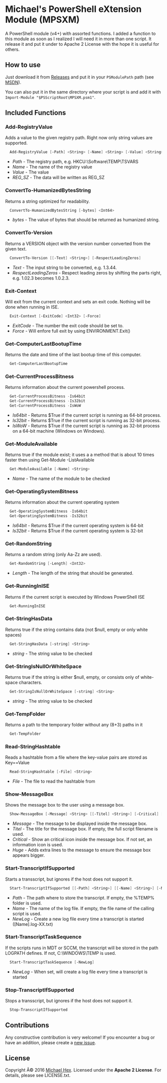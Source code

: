 # Michael's PowerShell eXtension Module (MPSXM)
A PowerShell module (v4+) with assorted functions. I added a function to this module as soon as I realized I will need it in more than one script. It release it and put it under to Apache 2 License with the hope it is useful for others.

## How to use ##

Just download it from [Releases](https://github.com/texhex/MPSXM/releases/latest) and put it in your ```PSModulePath``` path (see [MSDN](https://msdn.microsoft.com/en-us/library/dd878350(v=vs.85).aspx)). 

You can also put it in the same directory where your script is and add it with ```Import-Module "$PSScriptRoot\MPSXM.psm1"```. 


## Included Functions
<!---------------------------------- START HERE ---------------------------------->
<!---------------------------------- START HERE ---------------------------------->
<!---------------------------------- START HERE ---------------------------------->



### Add-RegistryValue ###
Adds a value to the given registry path. Right now only string values are supported.
```powershell
  Add-RegistryValue [-Path] <String> [-Name] <String> [-Value] <String> -REG_SZ 
```
 
- *Path* - The registry path, e.g. HKCU:\Software\TEMP\TSVARS
- *Name* - The name of the registry value
- *Value* - The value
- *REG_SZ* - The data will be written as REG_SZ
 
### ConvertTo-HumanizedBytesString ###
Returns a string optimized for readability.
```powershell
  ConvertTo-HumanizedBytesString [-bytes] <Int64> 
```
 
- *bytes* - The value of bytes that should be returned as humanized string.
 
### ConvertTo-Version ###
Returns a VERSION object with the version number converted from the given text.
```powershell
  ConvertTo-Version [[-Text] <String>] [-RespectLeadingZeros] 
```
 
- *Text* - The input string to be converted, e.g. 1.3.44.
- *RespectLeadingZeros* - Respect leading zeros by shifting the parts right, e.g. 1.02.3 becomes 1.0.2.3.
 
### Exit-Context ###
Will exit from the current context and sets an exit code. Nothing will be done when running in ISE.
```powershell
  Exit-Context [-ExitCode] <Int32> [-Force] 
```
 
- *ExitCode* - The number the exit code should be set to.
- *Force* - Will enfore full exit by using ENVIRONMENT.Exit()
 
### Get-ComputerLastBootupTime ###
Returns the date and time of the last bootup time of this computer.
```powershell
  Get-ComputerLastBootupTime 
```
 
 
### Get-CurrentProcessBitness ###
Returns information about the current powershell process.
```powershell
  Get-CurrentProcessBitness -Is64bit 
  Get-CurrentProcessBitness -Is32bit 
  Get-CurrentProcessBitness -IsWoW 
```
 
- *Is64bit* - Returns $True if the current script is running as 64-bit process.
- *Is32bit* - Returns $True if the current script is running as 32-bit process.
- *IsWoW* - Returns $True if the current script is running as 32-bit process on a 64-bit machine (Windows on Windows).
 
### Get-ModuleAvailable ###
Returns true if the module exist; it uses a a method that is about 10 times faster then using Get-Module -ListAvailable
```powershell
  Get-ModuleAvailable [-Name] <String> 
```
 
- *Name* - The name of the module to be checked
 
### Get-OperatingSystemBitness ###
Returns information about the current operating system
```powershell
  Get-OperatingSystemBitness -Is64bit 
  Get-OperatingSystemBitness -Is32bit 
```
 
- *Is64bit* - Returns $True if the current operating system is 64-bit
- *Is32bit* - Returns $True if the current operating system is 32-bit
 
### Get-RandomString ###
Returns a random string (only Aa-Zz are used).
```powershell
  Get-RandomString [-Length] <Int32> 
```
 
- *Length* - The length of the string that should be generated.
 
### Get-RunningInISE ###
Returns if the current script is executed by Windows PowerShell ISE
```powershell
  Get-RunningInISE 
```
 
 
### Get-StringHasData ###
Returns true if the string contains data (not $null, empty or only white spaces)
```powershell
  Get-StringHasData [-string] <String> 
```
 
- *string* - The string value to be checked
 
### Get-StringIsNullOrWhiteSpace ###
Returns true if the string is either $null, empty, or consists only of white-space characters.
```powershell
  Get-StringIsNullOrWhiteSpace [-string] <String> 
```
 
- *string* - The string value to be checked
 
### Get-TempFolder ###
Returns a path to the temporary folder without any (8+3) paths in it
```powershell
  Get-TempFolder 
```
 
 
### Read-StringHashtable ###
Reads a hashtable from a file where the key-value pairs are stored as Key==Value
```powershell
  Read-StringHashtable [-File] <String> 
```
 
- *File* - The file to read the hashtable from
 
### Show-MessageBox ###
Shows the message box to the user using a message box.
```powershell
  Show-MessageBox [-Message] <String> [[-Titel] <String>] [-Critical] [-Huge] 
```
 
- *Message* - The message to be displayed inside the message box.
- *Titel* - The title for the message box. If empty, the full script filename is used.
- *Critical* - Show an critical icon inside the message box. If not set, an information icon is used.
- *Huge* - Adds extra lines to the message to ensure the message box appears bigger.
 
### Start-TranscriptIfSupported ###
Starts a transscript, but ignores if the host does not support it.
```powershell
  Start-TranscriptIfSupported [[-Path] <String>] [[-Name] <String>] [-NewLog] 
```
 
- *Path* - The path where to store the transcript. If empty, the %TEMP% folder is used.
- *Name* - The name of the log file. If empty, the file name of the calling script is used.
- *NewLog* - Create a new log file every time a transcript is started ([Name].log-XX.txt)
 
### Start-TranscriptTaskSequence ###
If the scripts runs in MDT or SCCM, the transcript will be stored in the path LOGPATH defines. If not, C:\WINDOWS\TEMP is used.
```powershell
  Start-TranscriptTaskSequence [-NewLog] 
```
 
- *NewLog* - When set, will create a log file every time a transcript is started
 
### Stop-TranscriptIfSupported ###
Stops a transscript, but ignores if the host does not support it.
```powershell
  Stop-TranscriptIfSupported 
```


 
 
<!---------------------------------- STOP HERE ---------------------------------->
<!---------------------------------- STOP HERE ---------------------------------->
<!---------------------------------- STOP HERE ---------------------------------->

## Contributions
Any constructive contribution is very welcome! If you encounter a bug or have an addition, please create a [new issue](https://github.com/texhex/MPSXM/issues/new).

## License
Copyright Â© 2016 [Michael Hex](http://www.texhex.info/). Licensed under the **Apache 2 License**. For details, please see LICENSE.txt.
